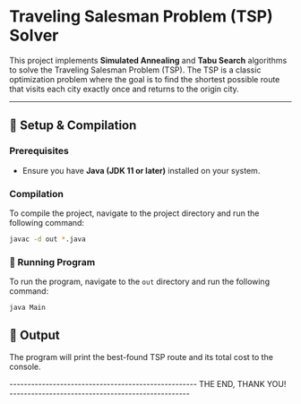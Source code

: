 # Traveling Salesman Problem (TSP) Solver

This project implements **Simulated Annealing** and **Tabu Search** algorithms to solve the Traveling Salesman Problem (TSP). The TSP is a classic optimization problem where the goal is to find the shortest possible route that visits each city exactly once and returns to the origin city.

---

## 🔧 Setup & Compilation

### Prerequisites
- Ensure you have **Java (JDK 11 or later)** installed on your system.

### Compilation
To compile the project, navigate to the project directory and run the following command:

```sh
javac -d out *.java
```

### 🚀 Running Program
To run the program, navigate to the `out` directory and run the following command:

```sh
java Main
```

## 📝 Output
The program will print the best-found TSP route and its total cost to the console.

---------------------------------------------------- THE END, THANK YOU! --------------------------------------------------
